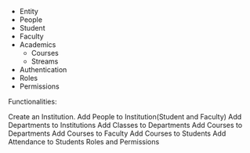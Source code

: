 - Entity
- People
- Student
- Faculty
- Academics
  - Courses
  - Streams
- Authentication
- Roles
- Permissions

Functionalities:

Create an Institution.
Add People to Institution(Student and Faculty)
Add Departments to Institutions
Add Classes to Departments
Add Courses to Departments
Add Courses to Faculty
Add Courses to Students
Add Attendance to Students
Roles and Permissions